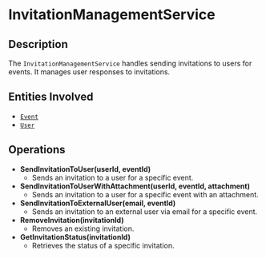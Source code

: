 # InvitationManagementService

## Description
The `InvitationManagementService` handles sending invitations to users for events. It manages user responses to invitations.

## Entities Involved
- [`Event`](../Entities/Event.md)
- [`User`](../Entities/User.md)

## Operations
- **SendInvitationToUser(userId, eventId)**
  - Sends an invitation to a user for a specific event.
- **SendInvitationToUserWithAttachment(userId, eventId, attachment)**
  - Sends an invitation to a user for a specific event with an attachment.
- **SendInvitationToExternalUser(email, eventId)**
  - Sends an invitation to an external user via email for a specific event.
- **RemoveInvitation(invitationId)**
  - Removes an existing invitation.
- **GetInvitationStatus(invitationId)**
  - Retrieves the status of a specific invitation.